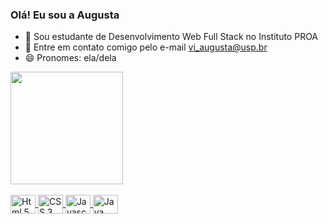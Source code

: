 ### Olá! Eu sou a Augusta

- 🌱 Sou estudante de Desenvolvimento Web Full Stack no Instituto PROA 
- 💬 Entre em contato comigo pelo e-mail vi_augusta@usp.br
- 😄 Pronomes: ela/dela

<div> 
<a href= "https://github.com/AvgvstaDev/">
<img height= "180em" src= "https://github-readme-stats.vercel.app/api?username=AvgvstaDev&theme=neon&show_icons=true">
</div>

<div style= "display: inline_block"> <br>
<img align="center" alt="Html 5" height="30" width="40" src="https://cdn.jsdelivr.net/gh/devicons/devicon@latest/icons/html5/html5-original.svg" >
<img align="center" alt="CSS 3" height="30" width="40" src="https://cdn.jsdelivr.net/gh/devicons/devicon@latest/icons/css3/css3-original.svg" >
<img align="center" alt="Javascript" height="30" width="40" src="https://cdn.jsdelivr.net/gh/devicons/devicon@latest/icons/javascript/javascript-original.svg" >
<img align="center" alt="Java" height="30" width="40" src="https://cdn.jsdelivr.net/gh/devicons/devicon@latest/icons/java/java-original.svg" >

###


</div>
